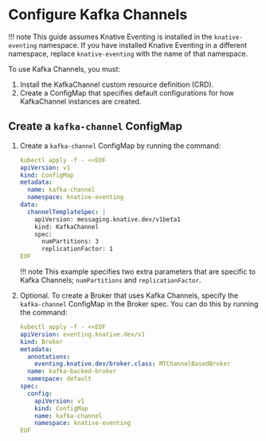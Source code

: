 # Configure Kafka Channels

!!! note
    This guide assumes Knative Eventing is installed in the `knative-eventing` namespace. If you have installed Knative Eventing in a different namespace, replace `knative-eventing` with the name of that namespace.

To use Kafka Channels, you must:

1. Install the KafkaChannel custom resource definition (CRD).
1. Create a ConfigMap that specifies default configurations for how KafkaChannel instances are created.

## Create a `kafka-channel` ConfigMap

1. Create a `kafka-channel` ConfigMap by running the command:

    ```yaml
    kubectl apply -f - <<EOF
    apiVersion: v1
    kind: ConfigMap
    metadata:
      name: kafka-channel
      namespace: knative-eventing
    data:
      channelTemplateSpec: |
        apiVersion: messaging.knative.dev/v1beta1
        kind: KafkaChannel
        spec:
          numPartitions: 3
          replicationFactor: 1
    EOF
    ```

    !!! note
        This example specifies two extra parameters that are specific to Kafka Channels; `numPartitions` and `replicationFactor`.

1. Optional. To create a Broker that uses Kafka Channels, specify the `kafka-channel` ConfigMap in the Broker spec. You can do this by running the command:

    ```yaml
    kubectl apply -f - <<EOF
    apiVersion: eventing.knative.dev/v1
    kind: Broker
    metadata:
      annotations:
        eventing.knative.dev/broker.class: MTChannelBasedBroker
      name: kafka-backed-broker
      namespace: default
    spec:
      config:
        apiVersion: v1
        kind: ConfigMap
        name: kafka-channel
        namespace: knative-eventing
    EOF
    ```

